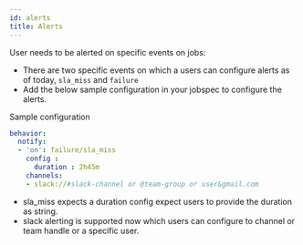 ```yaml
---
id: alerts
title: Alerts
---
```


User needs to be alerted on specific events on jobs:
* There are two specific events on which a users can configure alerts as of today, `sla_miss` and `failure`
* Add the below sample configuration in your jobspec to configure the alerts.

Sample configuration
```yaml
behavior:
  notify:
  - 'on': failure/sla_miss
    config :
      duration : 2h45m
    channels:
    - slack://#slack-channel or @team-group or user&gmail.com
``` 

* sla_miss expects a duration config expect users to provide the duration as string.
* slack alerting is supported now which users can configure to channel or team handle or a specific user.